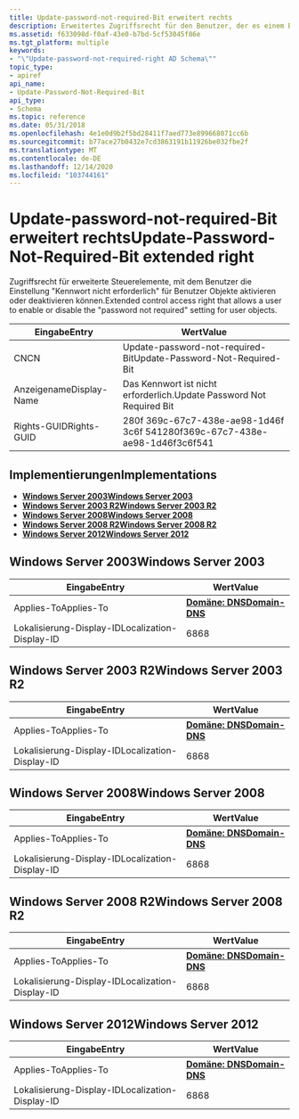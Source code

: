 ```yaml
---
title: Update-password-not-required-Bit erweitert rechts
description: Erweitertes Zugriffsrecht für den Benutzer, der es einem Benutzer ermöglicht, das \ 0034; Kennwort nicht erforderlich \ 0034; zu aktivieren oder zu deaktivieren Einstellung für Benutzer Objekte.
ms.assetid: f633098d-f0af-43e0-b7bd-5cf53045f86e
ms.tgt_platform: multiple
keywords:
- "\"Update-password-not-required-right AD Schema\""
topic_type:
- apiref
api_name:
- Update-Password-Not-Required-Bit
api_type:
- Schema
ms.topic: reference
ms.date: 05/31/2018
ms.openlocfilehash: 4e1e0d9b2f5bd28411f7aed773e899668071cc6b
ms.sourcegitcommit: b77ace27b0432e7cd3863191b11926be032fbe2f
ms.translationtype: MT
ms.contentlocale: de-DE
ms.lasthandoff: 12/14/2020
ms.locfileid: "103744161"
---
```

# <a name="update-password-not-required-bit-extended-right"></a><span data-ttu-id="97b30-104">Update-password-not-required-Bit erweitert rechts</span><span class="sxs-lookup"><span data-stu-id="97b30-104">Update-Password-Not-Required-Bit extended right</span></span>

<span data-ttu-id="97b30-105">Zugriffsrecht für erweiterte Steuerelemente, mit dem Benutzer die Einstellung "Kennwort nicht erforderlich" für Benutzer Objekte aktivieren oder deaktivieren können.</span><span class="sxs-lookup"><span data-stu-id="97b30-105">Extended control access right that allows a user to enable or disable the "password not required" setting for user objects.</span></span>



| <span data-ttu-id="97b30-106">Eingabe</span><span class="sxs-lookup"><span data-stu-id="97b30-106">Entry</span></span> | <span data-ttu-id="97b30-107">Wert</span><span class="sxs-lookup"><span data-stu-id="97b30-107">Value</span></span> |
|--------------|--------------------------------------|
| <span data-ttu-id="97b30-108">CN</span><span class="sxs-lookup"><span data-stu-id="97b30-108">CN</span></span>           | <span data-ttu-id="97b30-109">Update-password-not-required-Bit</span><span class="sxs-lookup"><span data-stu-id="97b30-109">Update-Password-Not-Required-Bit</span></span>     |
| <span data-ttu-id="97b30-110">Anzeigename</span><span class="sxs-lookup"><span data-stu-id="97b30-110">Display-Name</span></span> | <span data-ttu-id="97b30-111">Das Kennwort ist nicht erforderlich.</span><span class="sxs-lookup"><span data-stu-id="97b30-111">Update Password Not Required Bit</span></span>     |
| <span data-ttu-id="97b30-112">Rights-GUID</span><span class="sxs-lookup"><span data-stu-id="97b30-112">Rights-GUID</span></span>  | <span data-ttu-id="97b30-113">280f 369c-67c7-438e-ae98-1d46f 3c6f 541</span><span class="sxs-lookup"><span data-stu-id="97b30-113">280f369c-67c7-438e-ae98-1d46f3c6f541</span></span> |



## <a name="implementations"></a><span data-ttu-id="97b30-114">Implementierungen</span><span class="sxs-lookup"><span data-stu-id="97b30-114">Implementations</span></span>

-   [<span data-ttu-id="97b30-115">**Windows Server 2003**</span><span class="sxs-lookup"><span data-stu-id="97b30-115">**Windows Server 2003**</span></span>](#windows-server-2003)
-   [<span data-ttu-id="97b30-116">**Windows Server 2003 R2**</span><span class="sxs-lookup"><span data-stu-id="97b30-116">**Windows Server 2003 R2**</span></span>](#windows-server-2003-r2)
-   [<span data-ttu-id="97b30-117">**Windows Server 2008**</span><span class="sxs-lookup"><span data-stu-id="97b30-117">**Windows Server 2008**</span></span>](#windows-server-2008)
-   [<span data-ttu-id="97b30-118">**Windows Server 2008 R2**</span><span class="sxs-lookup"><span data-stu-id="97b30-118">**Windows Server 2008 R2**</span></span>](#windows-server-2008-r2)
-   [<span data-ttu-id="97b30-119">**Windows Server 2012**</span><span class="sxs-lookup"><span data-stu-id="97b30-119">**Windows Server 2012**</span></span>](#windows-server-2012)

## <a name="windows-server-2003"></a><span data-ttu-id="97b30-120">Windows Server 2003</span><span class="sxs-lookup"><span data-stu-id="97b30-120">Windows Server 2003</span></span>



| <span data-ttu-id="97b30-121">Eingabe</span><span class="sxs-lookup"><span data-stu-id="97b30-121">Entry</span></span> | <span data-ttu-id="97b30-122">Wert</span><span class="sxs-lookup"><span data-stu-id="97b30-122">Value</span></span> |
|-------------------------|----------------------------------------------|
| <span data-ttu-id="97b30-123">Applies-To</span><span class="sxs-lookup"><span data-stu-id="97b30-123">Applies-To</span></span>              | [<span data-ttu-id="97b30-124">**Domäne: DNS**</span><span class="sxs-lookup"><span data-stu-id="97b30-124">**Domain-DNS**</span></span>](c-domaindns.md)<br/> |
| <span data-ttu-id="97b30-125">Lokalisierung-Display-ID</span><span class="sxs-lookup"><span data-stu-id="97b30-125">Localization-Display-ID</span></span> | <span data-ttu-id="97b30-126">68</span><span class="sxs-lookup"><span data-stu-id="97b30-126">68</span></span>                                           |



## <a name="windows-server-2003-r2"></a><span data-ttu-id="97b30-127">Windows Server 2003 R2</span><span class="sxs-lookup"><span data-stu-id="97b30-127">Windows Server 2003 R2</span></span>



| <span data-ttu-id="97b30-128">Eingabe</span><span class="sxs-lookup"><span data-stu-id="97b30-128">Entry</span></span> | <span data-ttu-id="97b30-129">Wert</span><span class="sxs-lookup"><span data-stu-id="97b30-129">Value</span></span> |
|-------------------------|----------------------------------------------|
| <span data-ttu-id="97b30-130">Applies-To</span><span class="sxs-lookup"><span data-stu-id="97b30-130">Applies-To</span></span>              | [<span data-ttu-id="97b30-131">**Domäne: DNS**</span><span class="sxs-lookup"><span data-stu-id="97b30-131">**Domain-DNS**</span></span>](c-domaindns.md)<br/> |
| <span data-ttu-id="97b30-132">Lokalisierung-Display-ID</span><span class="sxs-lookup"><span data-stu-id="97b30-132">Localization-Display-ID</span></span> | <span data-ttu-id="97b30-133">68</span><span class="sxs-lookup"><span data-stu-id="97b30-133">68</span></span>                                           |



## <a name="windows-server-2008"></a><span data-ttu-id="97b30-134">Windows Server 2008</span><span class="sxs-lookup"><span data-stu-id="97b30-134">Windows Server 2008</span></span>



| <span data-ttu-id="97b30-135">Eingabe</span><span class="sxs-lookup"><span data-stu-id="97b30-135">Entry</span></span> | <span data-ttu-id="97b30-136">Wert</span><span class="sxs-lookup"><span data-stu-id="97b30-136">Value</span></span> |
|-------------------------|----------------------------------------------|
| <span data-ttu-id="97b30-137">Applies-To</span><span class="sxs-lookup"><span data-stu-id="97b30-137">Applies-To</span></span>              | [<span data-ttu-id="97b30-138">**Domäne: DNS**</span><span class="sxs-lookup"><span data-stu-id="97b30-138">**Domain-DNS**</span></span>](c-domaindns.md)<br/> |
| <span data-ttu-id="97b30-139">Lokalisierung-Display-ID</span><span class="sxs-lookup"><span data-stu-id="97b30-139">Localization-Display-ID</span></span> | <span data-ttu-id="97b30-140">68</span><span class="sxs-lookup"><span data-stu-id="97b30-140">68</span></span>                                           |



## <a name="windows-server-2008-r2"></a><span data-ttu-id="97b30-141">Windows Server 2008 R2</span><span class="sxs-lookup"><span data-stu-id="97b30-141">Windows Server 2008 R2</span></span>



| <span data-ttu-id="97b30-142">Eingabe</span><span class="sxs-lookup"><span data-stu-id="97b30-142">Entry</span></span> | <span data-ttu-id="97b30-143">Wert</span><span class="sxs-lookup"><span data-stu-id="97b30-143">Value</span></span> |
|-------------------------|----------------------------------------------|
| <span data-ttu-id="97b30-144">Applies-To</span><span class="sxs-lookup"><span data-stu-id="97b30-144">Applies-To</span></span>              | [<span data-ttu-id="97b30-145">**Domäne: DNS**</span><span class="sxs-lookup"><span data-stu-id="97b30-145">**Domain-DNS**</span></span>](c-domaindns.md)<br/> |
| <span data-ttu-id="97b30-146">Lokalisierung-Display-ID</span><span class="sxs-lookup"><span data-stu-id="97b30-146">Localization-Display-ID</span></span> | <span data-ttu-id="97b30-147">68</span><span class="sxs-lookup"><span data-stu-id="97b30-147">68</span></span>                                           |



## <a name="windows-server-2012"></a><span data-ttu-id="97b30-148">Windows Server 2012</span><span class="sxs-lookup"><span data-stu-id="97b30-148">Windows Server 2012</span></span>



| <span data-ttu-id="97b30-149">Eingabe</span><span class="sxs-lookup"><span data-stu-id="97b30-149">Entry</span></span> | <span data-ttu-id="97b30-150">Wert</span><span class="sxs-lookup"><span data-stu-id="97b30-150">Value</span></span> |
|-------------------------|----------------------------------------------|
| <span data-ttu-id="97b30-151">Applies-To</span><span class="sxs-lookup"><span data-stu-id="97b30-151">Applies-To</span></span>              | [<span data-ttu-id="97b30-152">**Domäne: DNS**</span><span class="sxs-lookup"><span data-stu-id="97b30-152">**Domain-DNS**</span></span>](c-domaindns.md)<br/> |
| <span data-ttu-id="97b30-153">Lokalisierung-Display-ID</span><span class="sxs-lookup"><span data-stu-id="97b30-153">Localization-Display-ID</span></span> | <span data-ttu-id="97b30-154">68</span><span class="sxs-lookup"><span data-stu-id="97b30-154">68</span></span>                                           |



 

 





